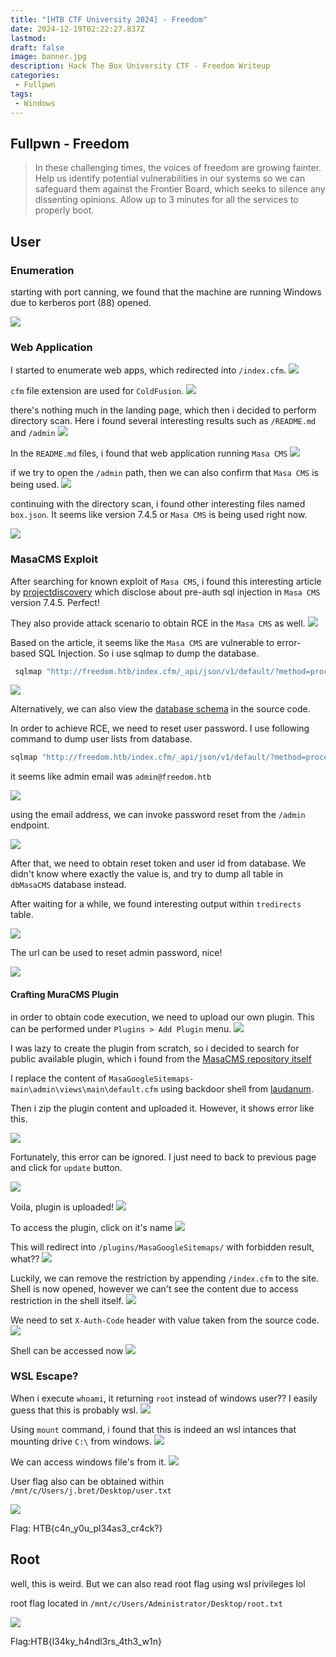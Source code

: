```yaml
---
title: "[HTB CTF University 2024] - Freedom"
date: 2024-12-19T02:22:27.837Z
lastmod: 
draft: false
image: banner.jpg
description: Hack The Box University CTF - Freedom Writeup
categories:
 - Fullpwn
tags:
 - Windows
---
```


## Fullpwn - Freedom

> In these challenging times, the voices of freedom are growing fainter. Help us identify potential vulnerabilities in our systems so we can safeguard them against the Frontier Board, which seeks to silence any dissenting opinions. Allow up to 3 minutes for all the services to properly boot.

## User

### Enumeration

starting with port canning, we found that the machine are running Windows due to kerberos port (88) opened.

![](image.png)

### Web Application

I started to enumerate web apps, which redirected into `/index.cfm`.
![](image-23.png)

`cfm` file extension are used for `ColdFusion`.
![](image-24.png)

there's nothing much in the landing page, which then i decided to perform directory scan. Here i found several interesting results such as `/README.md` and `/admin`
![](image-1.png)

In the `README.md` files, i found that web application running `Masa CMS`
![](image-3.png)

if we try to open the `/admin` path, then we can also confirm that `Masa CMS` is being used.
![](image-2.png)

continuing with the directory scan, i found other interesting files named `box.json`. It seems like version 7.4.5 or `Masa CMS` is being used right now.

![](image-4.png)

### MasaCMS Exploit

After searching for known exploit of `Masa CMS`, i found this interesting article by [projectdiscovery](https://projectdiscovery.io/blog/hacking-apple-with-sql-injection) which disclose about pre-auth sql injection in `Masa CMS` version 7.4.5. Perfect!

They also provide attack scenario to obtain RCE in the `Masa CMS` as well.
![](image-5.png)

Based on the article, it seems like the `Masa CMS` are vulnerable to error-based SQL Injection. So i use sqlmap to dump the database.

```bash
 sqlmap "http://freedom.htb/index.cfm/_api/json/v1/default/?method=processAsyncObject&object=displayregion&contenthistid=x&previewID=x" -p contenthistid --level 5 --risk 3 --technique=E --prefix="%5c'" --batch
```
![](image-25.png)

Alternatively, we can also view the [database schema](https://github.com/MasaCMS/MasaCMS/blob/main/core/setup/db/mysql.sql) in the source code.

In order to achieve RCE, we need to reset user password. I use following command to dump user lists from database.

```bash
sqlmap "http://freedom.htb/index.cfm/_api/json/v1/default/?method=processAsyncObject&object=displayregion&contenthistid=x&previewID=x" -p contenthistid --level 5 --risk 3 --technique=E --prefix="x%5c'" --batch --dump -D dbMasaCMS -T tusers
```

it seems like admin email was `admin@freedom.htb`

![](image-6.png)

using the email address, we can invoke password reset from the `/admin` endpoint.

![](image-7.png)

After that, we need to obtain reset token and user id from database. We didn't know where exactly the value is, and try to dump all table in `dbMasaCMS` database instead.

After waiting for a while, we found interesting output within `tredirects` table.

![](image-8.png)

The url can be used to reset admin password, nice!

![](image-9.png)

#### Crafting MuraCMS Plugin

in order to obtain code execution, we need to upload our own plugin. This can be performed under `Plugins > Add Plugin` menu.
![](image-10.png)

I was lazy to create the plugin from scratch, so i decided to search for public available plugin, which i found from the [MasaCMS repository itself](https://github.com/MasaCMS/MasaGoogleSitemaps)

I replace the content of `MasaGoogleSitemaps-main\admin\views\main\default.cfm` using backdoor shell from [laudanum](https://github.com/jbarcia/Web-Shells/blob/master/laudanum/cfm/shell.cfm).

Then i zip the plugin content and uploaded it. However, it shows error like this.

![](image-11.png)

Fortunately, this error can be ignored. I just need to back to previous page and click for `update` button.

![](image-12.png)

Voila, plugin is uploaded!
![](image-13.png)

To access the plugin, click on it's name
![](image-14.png)

This will redirect into `/plugins/MasaGoogleSitemaps/` with forbidden result, what??
![](image-15.png)

Luckily, we can remove the restriction by appending `/index.cfm` to the site. Shell is now opened, however we can't see the content due to access restriction in the shell itself.
![](image-16.png)

We need to set `X-Auth-Code` header with value taken from the source code.
![](image-17.png)

Shell can be accessed now
![](image-26.png)

### WSL Escape?

When i execute `whoami`, it returning `root` instead of windows user??
I easily guess that this is probably wsl. 
![](image-18.png)

Using `mount` command, i found that this is indeed an wsl intances that mounting drive `C:\` from windows.
![](image-19.png)

We can access windows file's from it.
![](image-20.png)

User flag also can be obtained within `/mnt/c/Users/j.bret/Desktop/user.txt`

![](image-21.png)

Flag: HTB{c4n_y0u_pl34as3_cr4ck?}

## Root
well, this is weird. But we can also read root flag using wsl privileges lol

root flag located in `/mnt/c/Users/Administrator/Desktop/root.txt`

![](image-22.png)

Flag:HTB{l34ky_h4ndl3rs_4th3_w1n}